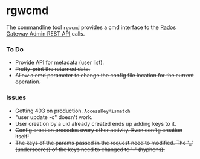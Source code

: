 # rgwcmd

The commandline tool `rgwcmd` provides a cmd interface to the [Rados Gateway Admin REST API](http://docs.ceph.com/docs/master/radosgw/adminops/#add-a-user-capability) calls.

### To Do

- Provide API for metadata (user list).
- ~~Pretty-print the returned data.~~
- ~~Allow a cmd parameter to change the config file location for the current operation.~~

### Issues

- Getting 403 on production. `AccessKeyMismatch`
- "user update -c" doesn't work.
- User creation by a uid already created ends up adding keys to it.
- ~~Config creation precedes every other activity. Even config creation itself!~~
- ~~The keys of the params passed in the request need to modified. The '_' (underscores) of the keys need to changed to '-' (hyphens).~~
